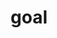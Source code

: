 ---
category: 4-letters
denotation: null
name: goal
reference_link: https://www.etymonline.com/word/goal
root_language: null
root_name: null
title: goal
type: free
word_sums:
- respelling: goal
  sum: 'Goal + '
---